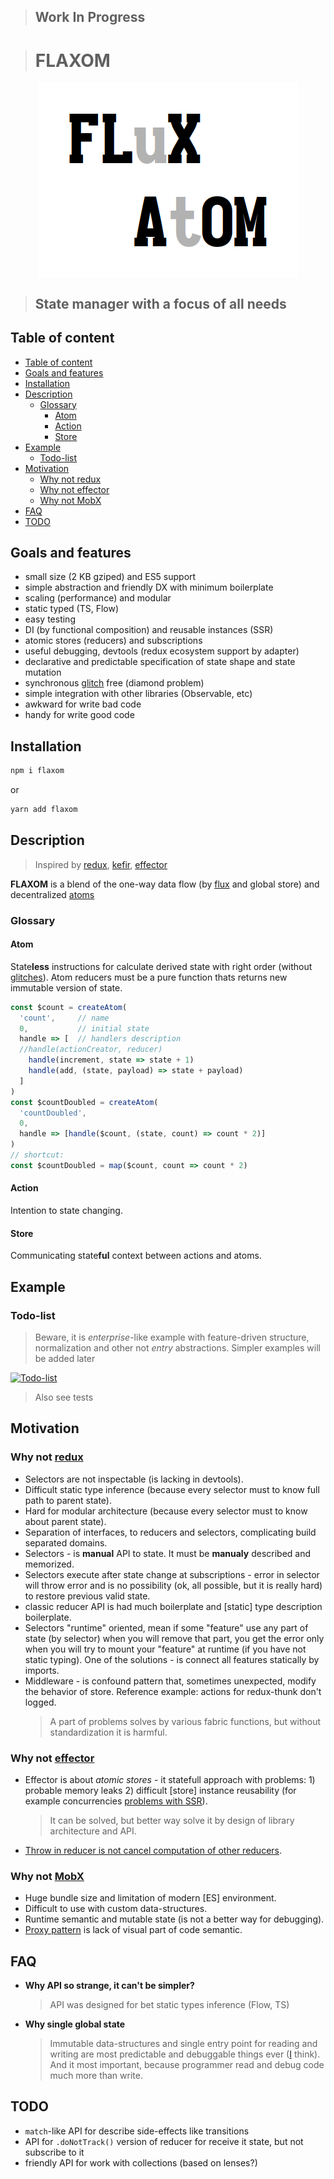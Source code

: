 > ## Work In Progress

> # FLAXOM

<div align="center"><img src="logo.png" alt="FLAXOM logo" align="center"></div>

> ## State manager with a focus of **all** needs

## Table of content

- [Table of content](#Table-of-content)
- [Goals and features](#Goals-and-features)
- [Installation](#Installation)
- [Description](#Description)
  - [Glossary](#Glossary)
    - [Atom](#Atom)
    - [Action](#Action)
    - [Store](#Store)
- [Example](#Example)
  - [Todo-list](#Todo-list)
- [Motivation](#Motivation)
  - [Why not redux](#Why-not-redux)
  - [Why not effector](#Why-not-effector)
  - [Why not MobX](#Why-not-MobX)
- [FAQ](#FAQ)
- [TODO](#TODO)

## Goals and features

- small size (2 KB gziped) and ES5 support
- simple abstraction and friendly DX with minimum boilerplate
- scaling (performance) and modular
- static typed (TS, Flow)
- easy testing
- DI (by functional composition) and reusable instances (SSR)
- atomic stores (reducers) and subscriptions
- useful debugging, devtools (redux ecosystem support by adapter)
- declarative and predictable specification of state shape and state mutation
- synchronous [glitch](https://stackoverflow.com/questions/25139257/terminology-what-is-a-glitch-in-functional-reactive-programming-rx) free (diamond problem)
- simple integration with other libraries (Observable, etc)
- awkward for write bad code
- handy for write good code

## Installation

```sh
npm i flaxom
```

or

```sh
yarn add flaxom
```

## Description

> Inspired by [redux](github.com/reduxjs/redux), [kefir](https://github.com/kefirjs/kefir), [effector](github.com/zerobias/effector)

**FLAXOM** is a blend of the one-way data flow (by [flux](github.com/facebook/flux) and global store) and decentralized [atoms](https://github.com/calmm-js/kefir.atom/blob/master/README.md#related-work)

### Glossary

#### Atom

State**less** instructions for calculate derived state with right order (without [glitches](https://stackoverflow.com/questions/25139257/terminology-what-is-a-glitch-in-functional-reactive-programming-rx)). Atom reducers must be a pure function thats returns new immutable version of state.

```javascript
const $count = createAtom(
  'count',     // name
  0,           // initial state
  handle => [  // handlers description
  //handle(actionCreator, reducer)
    handle(increment, state => state + 1)
    handle(add, (state, payload) => state + payload)
  ]
)
const $countDoubled = createAtom(
  'countDoubled',
  0,
  handle => [handle($count, (state, count) => count * 2)]
)
// shortcut:
const $countDoubled = map($count, count => count * 2)
```

#### Action

Intention to state changing.

#### Store

Communicating state**ful** context between actions and atoms.

## Example

### Todo-list

> Beware, it is _enterprise_-like example with feature-driven structure, normalization and other not _entry_ abstractions. Simpler examples will be added later

[![Todo-list](https://codesandbox.io/static/img/play-codesandbox.svg)](https://codesandbox.io/s/flaxom-todo-app-fikvf)

> Also see tests

## Motivation

### Why not [redux](github.com/reduxjs/redux)

- Selectors are not inspectable (is lacking in devtools).
- Difficult static type inference (because every selector must to know full path to parent state).
- Hard for modular architecture (because every selector must to know about parent state).
- Separation of interfaces, to reducers and selectors, complicating build separated domains.
- Selectors - is **manual** API to state. It must be **manualy** described and memorized.
- Selectors execute after state change at subscriptions - error in selector will throw error and is no possibility (ok, all possible, but it is really hard) to restore previous valid state.
- classic reducer API is had much boilerplate and [static] type description boilerplate.
- Selectors "runtime" oriented, mean if some "feature" use any part of state (by selector) when you will remove that part, you get the error only when you will try to mount your "feature" at runtime (if you have not static typing). One of the solutions - is connect all features statically by imports.
- Middleware - is confound pattern that, sometimes unexpected, modify the behavior of store. Reference example: actions for redux-thunk don't logged.
  <!-- - Memorized selectors is extra computations by default, but it is defenetly unnecessary in SSR -->
  > A part of problems solves by various fabric functions, but without standardization it is harmful.

### Why not [effector](github.com/zerobias/effector)

- Effector is about _atomic stores_ - it statefull approach with problems: 1) probable memory leaks 2) difficult [store] instance reusability (for example concurrencies [problems with SSR](https://github.com/zerobias/effector/issues/114)).
  > It can be solved, but better way solve it by design of library architecture and API.
- [Throw in reducer is not cancel computation of other reducers](https://github.com/zerobias/effector/issues/90).

### Why not [MobX](github.com/mobxjs/mobx)

- Huge bundle size and limitation of modern [ES] environment.
- Difficult to use with custom data-structures.
- Runtime semantic and mutable state (is not a better way for debugging).
- [Proxy pattern](https://en.wikipedia.org/wiki/Proxy_pattern) is lack of visual part of code semantic.

## FAQ

- **Why API so strange, it can't be simpler?**
  > API was designed for bet static types inference (Flow, TS)
- **Why single global state**
  > Immutable data-structures and single entry point for reading and writing are most predictable and debuggable things ever ([I](https://github.com/artalar) think). And it most important, because programmer read and debug code much more than write.

## TODO

- `match`-like API for describe side-effects like transitions
- API for `.doNotTrack()` version of reducer for receive it state, but not subscribe to it
- friendly API for work with collections (based on lenses?)
